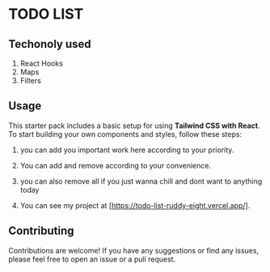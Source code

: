 # TODO LIST

## Techonoly used
1. React Hooks
2. Maps
3. Filters

## Usage

This starter pack includes a basic setup for using **Tailwind CSS with React**. To start building your own components and styles, follow these steps:

1. you can add you important work here according to your priority.

1. You can add and remove according to your convenience.

1. you can also remove all if you just wanna chill and dont want to anything today
1. You can see my project at [https://todo-list-ruddy-eight.vercel.app/].


## Contributing

Contributions are welcome! If you have any suggestions or find any issues, please feel free to open an issue or a pull request.
